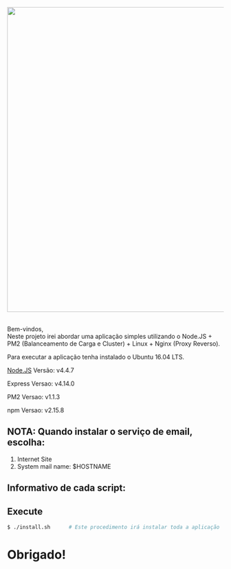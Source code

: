 <div align="center">
  <a href="https://nodejs.org/en/">
    <img width=710px src="https://github.com/brunotougeiro/node.js/blob/master/web/nodejs-logo.png">
  </a>

  <br/>
  <br/>
</div>

Bem-vindos, <br/>
Neste projeto irei abordar uma aplicação simples utilizando o Node.JS + PM2 (Balanceamento de Carga e Cluster) + Linux + Nginx (Proxy Reverso).

Para executar a aplicação tenha instalado o Ubuntu 16.04 LTS.

[Node.JS](https://nodejs.org/en/) Versão: v4.4.7

Express Versao: v4.14.0

PM2 Versao: v1.1.3

npm Versao: v2.15.8

## NOTA: Quando instalar o serviço de email, escolha:
1) Internet Site <br/>
2) System mail name: $HOSTNAME

## Informativo de cada script:

## Execute

```bash
$ ./install.sh 		# Este procedimento irá instalar toda a aplicação
```

# Obrigado!
